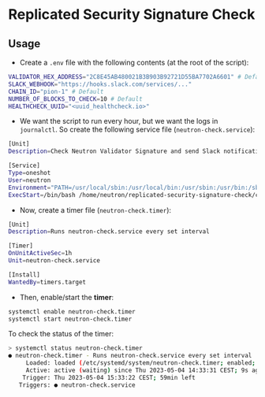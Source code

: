 # Replicated Security Signature Check

## Usage

- Create a `.env` file with the following contents (at the root of the script):

```bash
VALIDATOR_HEX_ADDRESS="2C8E45AB480021B3B903B92721D55BA7702A6601" # Default
SLACK_WEBHOOK="https://hooks.slack.com/services/..."
CHAIN_ID="pion-1" # Default
NUMBER_OF_BLOCKS_TO_CHECK=10 # Default
HEALTHCHECK_UUID="<uuid_healthcheck.io>"
```

- We want the script to run every hour, but we want the logs in `journalctl`. So create the following service file (`neutron-check.service`):

```bash
[Unit]
Description=Check Neutron Validator Signature and send Slack notification if not valid

[Service]
Type=oneshot
User=neutron
Environment="PATH=/usr/local/sbin:/usr/local/bin:/usr/sbin:/usr/bin:/sbin:/bin:/usr/games:/usr/local/games:/snap/bin:/usr/local/go/bin:/home/neutron/go/bin"
ExecStart=/bin/bash /home/neutron/replicated-security-signature-check/check_signature.sh
```

- Now, create a timer file (`neutron-check.timer`):

```bash
[Unit]
Description=Runs neutron-check.service every set interval

[Timer]
OnUnitActiveSec=1h
Unit=neutron-check.service

[Install]
WantedBy=timers.target
```

- Then, enable/start the **timer**:

```bash
systemctl enable neutron-check.timer
systemctl start neutron-check.timer
```

To check the status of the timer:

```bash
> systemctl status neutron-check.timer
● neutron-check.timer - Runs neutron-check.service every set interval
     Loaded: loaded (/etc/systemd/system/neutron-check.timer; enabled; vendor preset: enabled)
     Active: active (waiting) since Thu 2023-05-04 14:33:31 CEST; 9s ago
    Trigger: Thu 2023-05-04 15:33:22 CEST; 59min left
   Triggers: ● neutron-check.service
```
